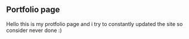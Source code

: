 ## Portfolio page

Hello this is my protfolio page and i try to constantly updated the site so consider never done :)
